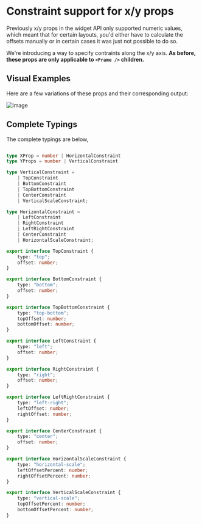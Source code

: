 # Constraint support for x/y props

Previously x/y props in the widget API only supported numeric values, which meant that for certain layouts, you'd either have to calculate the offsets manually or in certain cases it was just not possible to do so.

We're introducing a way to specify contraints along the x/y axis. **As before, these props are only applicable to `<Frame />` children.**

## Visual Examples

Here are a few variations of these props and their corresponding output:

![image](https://user-images.githubusercontent.com/610102/160870033-890703ea-6aca-4501-9cbb-fe9dd9de520e.png)

## Complete Typings

The complete typings are below, 

```ts

type XProp = number | HorizontalConstraint
type YProps = number | VerticalConstraint

type VerticalConstraint =
    | TopConstraint
    | BottomConstraint
    | TopBottomConstraint
    | CenterConstraint
    | VerticalScaleConstraint;

type HorizontalConstraint =
    | LeftConstraint
    | RightConstraint
    | LeftRightConstraint
    | CenterConstraint
    | HorizontalScaleConstraint;

export interface TopConstraint {
    type: "top";
    offset: number;
}

export interface BottomConstraint {
    type: "bottom";
    offset: number;
}

export interface TopBottomConstraint {
    type: "top-bottom";
    topOffset: number;
    bottomOffset: number;
}

export interface LeftConstraint {
    type: "left";
    offset: number;
}

export interface RightConstraint {
    type: "right";
    offset: number;
}

export interface LeftRightConstraint {
    type: "left-right";
    leftOffset: number;
    rightOffset: number;
}

export interface CenterConstraint {
    type: "center";
    offset: number;
}

export interface HorizontalScaleConstraint {
    type: "horizontal-scale";
    leftOffsetPercent: number;
    rightOffsetPercent: number;
}

export interface VerticalScaleConstraint {
    type: "vertical-scale";
    topOffsetPercent: number;
    bottomOffsetPercent: number;
}
```
